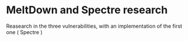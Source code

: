 # MeltDown and Spectre research

Reasearch in the three vulnerabilities, with an implementation of the first one ( Spectre )
